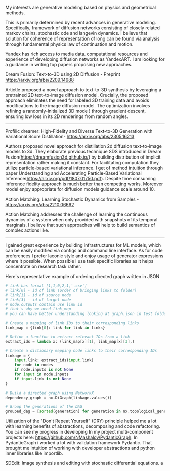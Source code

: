My interests are generative modeling based on physics and geometrical methods. 

This is primarily determined by recent advances in generative modeling. Specifically, framework of diffusion networks consisting of closely related markov chains, stochastic ode and langevin dynamics. I believe that solution for coherence of representation of long can be found via analysis through fundamental physics law of continuation and motion. 

Yandex has rich access to media data. computational resources and experience of developing diffusion networks as YandexART. I am looking for a guidance in writing top papers proposing new approaches.


Dream Fusion: Text-to-3D using 2D Diffusion - Preprint https://arxiv.org/abs/2209.14988

Artictle proposed a novel approach to text-to-3D synthesis by leveraging a pretrained 2D text-to-image diffusion model. Crucially, the proposed approach eliminates the need for labeled 3D training data and avoids modifications to the image diffusion model. The optimization involves refining a randomly-initialized 3D mode ) through gradient descent, ensuring low loss in its 2D renderings from random angles. 

---

Profilic dreamer: High-Fidelity and Diverse Text-to-3D Generation with Variational Score Distillation- https://arxiv.org/abs/2305.16213

Authors proposed novel approach for distillation 2d diffusion text-to-image models to 3d. They elaborate previous technique SDS introduced in Dream Fusion(https://dreamfusion3d.github.io/) by building distribution of implicit representation rather making it constant. For facilitating computation they utilize particle-based variational inference. I get of method intuition through paper Understanding and Accelerating Particle-Based Variational Inference(https://arxiv.org/pdf/1807.01750.pdf). Despite time consuming inference fidelity approach is much better than competing works. Moreover model enjoy appropriate for diffusion models guidance scale around 10.

Action Matching: Learning Stochastic Dynamics from Samples -https://arxiv.org/abs/2210.06662

Action Matching addresses the challenge of learning the continuous dynamics of a system when only provided with snapshots of its temporal marginals.  I believe that such approaches will help to build semantics of complex actions like.

---

I gained great experience by building infrastructures for ML models, which can be easily modified via configs and command line interface.
As for code preferences I prefer laconic style and enjoy usage of generator expressions where it possible. When possible I use task specific libraries as it helps concentrate on research task rather.

Here's  representative example of ordering directed graph written in JSON

```python
# link has format [1,1,0,2,1,'.csv']
# link[0] - id of link (order of bringing links to folder)
# link[1] - id of source node
# link[3] - id of target node
# node.outputs contain use link id
# that's why we need link_map
# you can have better understanding looking at graph.json in test folder

# Create a mapping of link IDs to their corresponding links
link_map = {link[0]: link for link in links}

# Define a function to extract relevant IDs from a link
extract_ids = lambda x: (link_map[x][1], link_map[x][3],)

# Create a dictionary mapping node links to their corresponding IDs
linkage = {
    input.link: extract_ids(input.link)
    for node in nodes
    if node.inputs is not None
    for input in node.inputs
    if input.link is not None
}

# Build a directed graph using NetworkX
dependency_graph = nx.DiGraph(linkage.values())

# Group the generations of the DAG
grouped_dag = [sorted(generation) for generation in nx.topological_generations(dependency_graph)]
```


 Utilization of the "Don't Repeat Yourself" (DRY) principle helped me a lot with learning benefits of abstractions, decomposing and code refactoring. You can see my progress in developing In my project multi-component projects here: https://github.com/NMashalov/PydanticGraph.
In PydanticGraph i worked a lot with validation framework Pydantic. That brought me intuition of working with developer abstractions and python inner libraries like importlib.  

SDEdit:
Image synthesis and editing with stochastic differential equations. a